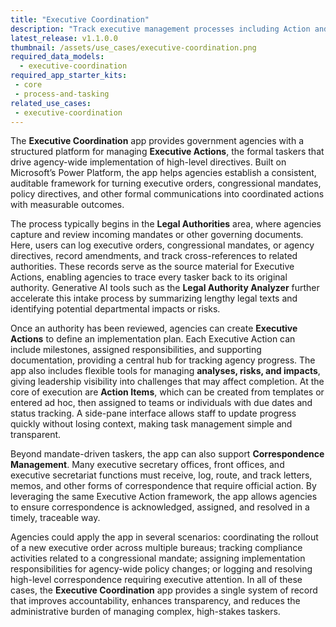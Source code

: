 ```yaml
---
title: "Executive Coordination"
description: "Track executive management processes including Action and Correspondence Management, Executive Secretary tasks, Agency Tasking, and directive oversight."
latest_release: v1.1.0.0
thumbnail: /assets/use_cases/executive-coordination.png
required_data_models:
  - executive-coordination
required_app_starter_kits:
 - core
 - process-and-tasking
related_use_cases:
 - executive-coordination
---
```


The **Executive Coordination** app provides government agencies with a structured platform for managing **Executive Actions**, the formal taskers that drive agency-wide implementation of high-level directives. Built on Microsoft’s Power Platform, the app helps agencies establish a consistent, auditable framework for turning executive orders, congressional mandates, policy directives, and other formal communications into coordinated actions with measurable outcomes.

The process typically begins in the **Legal Authorities** area, where agencies capture and review incoming mandates or other governing documents. Here, users can log executive orders, congressional mandates, or agency directives, record amendments, and track cross-references to related authorities. These records serve as the source material for Executive Actions, enabling agencies to trace every tasker back to its original authority. Generative AI tools such as the **Legal Authority Analyzer** further accelerate this intake process by summarizing lengthy legal texts and identifying potential departmental impacts or risks.

Once an authority has been reviewed, agencies can create **Executive Actions** to define an implementation plan. Each Executive Action can include milestones, assigned responsibilities, and supporting documentation, providing a central hub for tracking agency progress. The app also includes flexible tools for managing **analyses, risks, and impacts**, giving leadership visibility into challenges that may affect completion. At the core of execution are **Action Items**, which can be created from templates or entered ad hoc, then assigned to teams or individuals with due dates and status tracking. A side-pane interface allows staff to update progress quickly without losing context, making task management simple and transparent.

Beyond mandate-driven taskers, the app can also support **Correspondence Management**. Many executive secretary offices, front offices, and executive secretariat functions must receive, log, route, and track letters, memos, and other forms of correspondence that require official action. By leveraging the same Executive Action framework, the app allows agencies to ensure correspondence is acknowledged, assigned, and resolved in a timely, traceable way.

Agencies could apply the app in several scenarios: coordinating the rollout of a new executive order across multiple bureaus; tracking compliance activities related to a congressional mandate; assigning implementation responsibilities for agency-wide policy changes; or logging and resolving high-level correspondence requiring executive attention. In all of these cases, the **Executive Coordination** app provides a single system of record that improves accountability, enhances transparency, and reduces the administrative burden of managing complex, high-stakes taskers.


